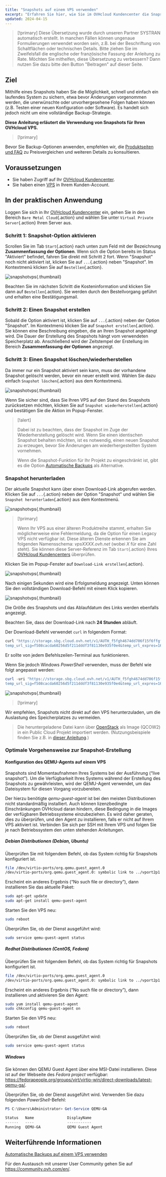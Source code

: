 ```yaml
---
title: "Snapshots auf einem VPS verwenden"
excerpt: "Erfahren Sie hier, wie Sie im OVHcloud Kundencenter die Snapshot-Option aktivieren und verwenden"
updated: 2024-04-15
---
```


> [!primary]
> Diese Übersetzung wurde durch unseren Partner SYSTRAN automatisch erstellt. In manchen Fällen können ungenaue Formulierungen verwendet worden sein, z.B. bei der Beschriftung von Schaltflächen oder technischen Details. Bitte ziehen Sie im Zweifelsfall die englische oder französische Fassung der Anleitung zu Rate. Möchten Sie mithelfen, diese Übersetzung zu verbessern? Dann nutzen Sie dazu bitte den Button "Beitragen" auf dieser Seite.
>

## Ziel

Mithilfe eines Snapshots haben Sie die Möglichkeit, schnell und einfach ein laufendes System zu sichern, etwa bevor Änderungen vorgenommen werden, die unerwünschte oder unvorhergesehene Folgen haben können (z.B. Testen einer neuen Konfiguration oder Software). Es handelt sich jedoch nicht um eine vollständige Backup-Strategie.

**Diese Anleitung erläutert die Verwendung von Snapshots für Ihren OVHcloud VPS.**

> [!primary]
>
Bevor Sie Backup-Optionen anwenden, empfehlen wir, die [Produktseiten und FAQ](https://www.ovhcloud.com/de/vps/options/) zu Preisvergleichen und weiteren Details zu konsultieren.
>

## Voraussetzungen

- Sie haben Zugriff auf Ihr [OVHcloud Kundencenter](https://www.ovh.com/auth/?action=gotomanager&from=https://www.ovh.de/&ovhSubsidiary=de).
- Sie haben einen [VPS](https://www.ovhcloud.com/de/vps/) in Ihrem Kunden-Account.

## In der praktischen Anwendung

Loggen Sie sich in Ihr [OVHcloud Kundencenter](https://www.ovh.com/auth/?action=gotomanager&from=https://www.ovh.de/&ovhSubsidiary=de) ein, gehen Sie in den Bereich `Bare Metal Cloud`{.action} und wählen Sie unter `Virtual Private Server`{.action} Ihren Server aus.

### Schritt 1: Snapshot-Option aktivieren

Scrollen Sie im Tab `Start`{.action} nach unten zum Feld mit der Bezeichnung **Zusammenfassung der Optionen**. 
Wenn sich die Option bereits im Status "Aktiviert" befindet, fahren Sie direkt mit Schritt 2 fort. Wenn "Snapshot" noch nicht aktiviert ist, klicken Sie auf `...`{.action} neben "Snapshot". Im Kontextmenü klicken Sie auf `Bestellen`{.action}.

![snapshotvps](snapshot_vps_step1b.png){.thumbnail}

Beachten Sie im nächsten Schritt die Kosteninformation und klicken Sie dann auf `Bestellen`{.action}. Sie werden durch den Bestellvorgang geführt und erhalten eine Bestätigungsmail.

### Schritt 2: Einen Snapshot erstellen

Sobald die Option aktiviert ist, klicken Sie auf `...`{.action} neben der Option "Snapshot". Im Kontextmenü klicken Sie auf `Snapshot erstellen`{.action}. Sie können eine Beschreibung eingeben, die an Ihren Snapshot angehängt wird. Die Dauer der Erstellung des Snapshots hängt vom verwendeten Speicherplatz ab. Anschließend wird der Zeitstempel der Erstellung im Bereich **Zusammenfassung der Optionen** angezeigt.

### Schritt 3: Einen Snapshot löschen/wiederherstellen

Da immer nur ein Snapshot aktiviert sein kann, muss der vorhandene Snapshot gelöscht werden, bevor ein neuer erstellt wird. Wählen Sie dazu einfach `Snapshot löschen`{.action} aus dem Kontextmenü.

![snapshotvps](snapshot_vps_step2.png){.thumbnail}

Wenn Sie sicher sind, dass Sie Ihren VPS auf den Stand des Snapshots zurücksetzen möchten, klicken Sie auf `Snapshot wiederherstellen`{.action} und bestätigen Sie die Aktion im Popup-Fenster. 

> [!alert]
>
> Dabei ist zu beachten, dass der Snapshot im Zuge der Wiederherstellung gelöscht wird. Wenn Sie einen identischen Snapshot behalten möchten, ist es notwendig, einen neuen Snapshot zu erzeugen, bevor Sie Änderungen am wiederhergestellten System vornehmen.
>
> Wenn die Snapshot-Funktion für Ihr Projekt zu eingeschränkt ist, gibt es die Option [Automatische Backups](using-automated-backups-on-a-vps1.) als Alternative.
>

### Snapshot herunterladen

Der aktuelle Snapshot kann über einen Download-Link abgerufen werden. Klicken Sie auf `...`{.action} neben der Option "Snapshot" und wählen Sie `Snapshot herunterladen`{.action} aus dem Kontextmenü.

![snapshotvps](snapshot_vps03.png){.thumbnail}

> [!primary]
>
> Wenn Ihr VPS aus einer älteren Produktreihe stammt, erhalten Sie möglicherweise eine Fehlermeldung, da die Option für einen Legacy VPS nicht verfügbar ist. Diese älteren Dienste erkennen Sie am folgenden Namensschema: *vpsXXXX.ovh.net* (wobei *X* für eine Zahl steht). Sie können diese Server-Referenz im Tab `Start`{.action} Ihres [OVHcloud Kundencenters](https://www.ovh.com/auth/?action=gotomanager&from=https://www.ovh.de/&ovhSubsidiary=de) überprüfen.
>

Klicken Sie im Popup-Fenster auf `Download-Link erstellen`{.action}. 

![snapshotvps](snapshot_vps04.png){.thumbnail}

Nach einigen Sekunden wird eine Erfolgsmeldung angezeigt. Unten können Sie den vollständigen Download-Befehl mit einem Klick kopieren.

![snapshotvps](snapshot_vps05.png){.thumbnail}

Die Größe des Snapshots und das Ablaufdatum des Links werden ebenfalls angezeigt.

Beachten Sie, dass der Download-Link nach **24 Stunden** abläuft.

Der Download-Befehl verwendet `curl` in folgendem Format:

```bash
curl "https://storage.sbg.cloud.ovh.net/v1/AUTH_f5fgh4674dd706f15f6ffgf4z667d3f4g5f05/glance/5ceg3f93-8b49-436b-aefe-4185f9fc3f78?
temp_url_sig=f508cacda60256d5f211dddf3f81130e935f0e4&temp_url_expres=1678247579" --output vps-x11x11xyy.vps.ovh.net --fail
```

Er sollte von jedem Befehlszeilen-Terminal aus funktionieren.

Wenn Sie jedoch Windows *PowerShell* verwenden, muss der Befehl wie folgt angepasst werden:

```powershell
curl -uri "https://storage.sbg.cloud.ovh.net/v1/AUTH_f5fgh4674dd706f15f6ffgf4z667d3f4g5f05/glance/5ceg3f93-8b49-436b-aefe-4185f9fc3f78?
temp_url_sig=f508cacda60256d5f211dddf3f81130e935f0e4&temp_url_expres=1678247579" -OutFile vps-x11x11xyy.vps.ovh.net
```

![snapshotvps](snapshot_vps06.png){.thumbnail}

> [!primary]
>
Wir empfehlen, Snapshots nicht direkt auf den VPS herunterzuladen, um die Auslastung des Speicherplatzes zu vermeiden.
>
> Die heruntergeladene Datei kann über [OpenStack](products_public-cloud-compute-instance-management.) als Image (QCOW2) in ein Public Cloud Projekt importiert werden. (Nutzungsbeispiele finden Sie z.B. in [dieser Anleitung](upload_own_image1.).)
>
 
### Optimale Vorgehensweise zur Snapshot-Erstellung

#### Konfiguration des QEMU-Agents auf einem VPS

Snapshots sind Momentaufnahmen Ihres Systems bei der Ausführung (“live snapshot”). Um die Verfügbarkeit Ihres Systems während der Erstellung des Snapshots zu gewährleisten, wird der QEMU-Agent verwendet, um das Dateisystem für diesen Vorgang vorzubereiten.

Der hierzu benötigte *qemu-guest-agent* ist bei den meisten Distributionen nicht standardmäßig installiert. Auch können lizenzbedingte Einschränkungen OVHcloud daran hindern, diese Bedingung in die Images der verfügbaren Betriebssysteme einzubeziehen. Es wird daher geraten, dies zu überprüfen, und den Agent zu installieren, falls er nicht auf Ihrem VPS aktiviert ist. Verbinden Sie sich per SSH mit Ihrem VPS und folgen Sie je nach Betriebssystem den unten stehenden Anleitungen. 

##### **Debian Distributionen (Debian, Ubuntu)**

Überprüfen Sie mit folgendem Befehl, ob das System richtig für Snapshots konfiguriert ist.

```bash
file /dev/virtio-ports/org.qemu.guest_agent.0
/dev/virtio-ports/org.qemu.guest_agent.0: symbolic link to ../vport2p1
```

Erscheint ein anderes Ergebnis (“No such file or directory”), dann installieren Sie das aktuelle Paket:

```bash
sudo apt-get update
sudo apt-get install qemu-guest-agent
```

Starten Sie den VPS neu:

```bash
sudo reboot
```

Überprüfen Sie, ob der Dienst ausgeführt wird:

```bash
sudo service qemu-guest-agent status
```

##### **Redhat Distributionen (CentOS, Fedora)**

Überprüfen Sie mit folgendem Befehl, ob das System richtig für Snapshots konfiguriert ist.

```bash
file /dev/virtio-ports/org.qemu.guest_agent.0
/dev/virtio-ports/org.qemu.guest_agent.0: symbolic link to ../vport2p1
```

Erscheint ein anderes Ergebnis (“No such file or directory”), dann installieren und aktivieren Sie den Agent:

```bash
sudo yum install qemu-guest-agent
sudo chkconfig qemu-guest-agent on
```

Starten Sie den VPS neu:

```bash
sudo reboot
```

Überprüfen Sie, ob der Dienst ausgeführt wird:

```bash
sudo service qemu-guest-agent status
```

##### **Windows**

Sie können den QEMU Guest Agent über eine MSI-Datei installieren. Diese ist auf der Webseite des *Fedora project* verfügbar: <https://fedorapeople.org/groups/virt/virtio-win/direct-downloads/latest-qemu-ga/>.

Überprüfen Sie, ob der Dienst ausgeführt wird. Verwenden Sie dazu folgenden *PowerShell*-Befehl:

```powershell
PS C:\Users\Administrator> Get-Service QEMU-GA

Status   Name               DisplayName
------   ----               -----------
Running  QEMU-GA            QEMU Guest Agent
```

## Weiterführende Informationen

[Automatische Backups auf einem VPS verwenden](using-automated-backups-on-a-vps1.)

Für den Austausch mit unserer User Community gehen Sie auf <https://community.ovh.com/en/>.
